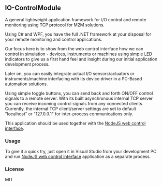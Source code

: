 ## IO-ControlModule
A general lightweight application framework for I/O control and remote monitoring using TCP protocol for M2M solutions.

[](https://github.com/EdoLabWorks/ximgs/blob/master/newIOmodule.png)

Using C# and WPF, you have the full .NET framework at your disposal for your remote monitoring and control applications.

Our focus here is to show from the web control interface how we can control in simulation - devices, instruments or machines using simple LED indicators to give us a first hand feel and insight during our initial application development process.

Later on, you can easily integrate actual I/O sensors/actuators or instruments/machine interfacing with its device driver in a PC-Based automation solutions.  

Using simple toggle buttons, you can send back and forth ON/OFF control signals to a remote server.
With its built asynchronous internal TCP server you can receive incoming control signals from any connected clients. 
Currently, the internal TCP client/server settings are set to default "localhost" or "127.0.0.1" for inter-process communications only. 

This application should be used together with the [NodeJS web control interface](https://github.com/EdoLabWorks/NodeJS-Web-Control-Project).

### Usage
To give it a quick try, just open it in Visual Studio from your development PC and run [NodeJS web control interface](https://github.com/EdoLabWorks/NodeJS-Web-Control-Project) application as a separate process.

[](https://github.com/EdoLabWorks/ximgs/blob/master/canvas.png)
[](https://github.com/EdoLabWorks/xedo-imgs/blob/master/OverviewIOModule.png)

### License
MIT



